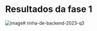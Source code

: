 # Resultados da fase 1
![image](https://github.com/judalabs/rinha-de-backend-2023-q3/assets/39193475/e9d30c5e-ff93-4a04-81c1-0959cce1bbba)# rinha-de-backend-2023-q3


